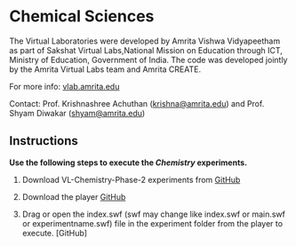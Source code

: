 # Chemical Sciences

The Virtual Laboratories were developed by Amrita Vishwa Vidyapeetham as part of Sakshat Virtual Labs,National Mission on Education through ICT, Ministry of Education, Government of India. The code was developed jointly by the Amrita Virtual Labs team and Amrita CREATE. 

For more info: [vlab.amrita.edu](https://vlab.amrita.edu) 

Contact: Prof. Krishnashree Achuthan (krishna@amrita.edu) and Prof. Shyam Diwakar (shyam@amrita.edu)

## Instructions 

**Use the following steps to execute the **_Chemistry_** experiments.**

1. Download VL-Chemistry-Phase-2 experiments from [GitHub](https://github.com/amritamindbrain/VL-Chemistry-Phase-2)

2. Download the player [GitHub](https://www.adobe.com/support/flashplayer/debug_downloads.html)

3. Drag or open the index.swf (swf may change like index.swf or main.swf or experimentname.swf) file in the experiment folder from the player to execute. [GitHub]
